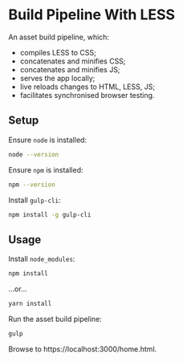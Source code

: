 # Build Pipeline With LESS

An asset build pipeline, which:

 - compiles LESS to CSS;
 - concatenates and minifies CSS;
 - concatenates and minifies JS;
 - serves the app locally;
 - live reloads changes to HTML, LESS, JS;
 - facilitates synchronised browser testing.

## Setup

Ensure `node` is installed:

```bash
node --version
```

Ensure `npm` is installed:

```bash
npm --version
```

Install `gulp-cli`:

```bash
npm install -g gulp-cli
```

## Usage

Install `node_modules`:

```bash
npm install
```

...or...

```bash
yarn install
```

Run the asset build pipeline:

```bash
gulp
```

Browse to https://localhost:3000/home.html.
